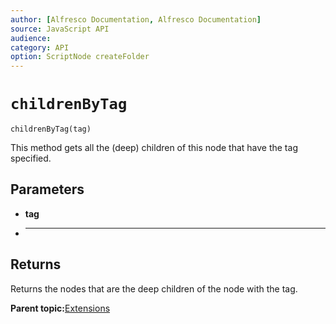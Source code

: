 ```yaml
---
author: [Alfresco Documentation, Alfresco Documentation]
source: JavaScript API
audience: 
category: API
option: ScriptNode createFolder
---
```


# `childrenByTag`

`childrenByTag(tag)`

This method gets all the \(deep\) children of this node that have the tag specified.

## Parameters

-   **tag**
-   ****

## Returns

Returns the nodes that are the deep children of the node with the tag.

**Parent topic:**[Extensions](../references/API-JS-ExtensionsExisting.md)

